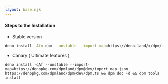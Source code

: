 ```yaml
---
layout: base.njk
---
```


#### Steps to the Installation

- Stable version

```sh
deno install -Afn dpm --unstable --import-map=https://deno.land/x/dpm/import_map.json https://deno.land/x/dpm/cli.ts && dpm doc -d && dpm tools install
```

- Canary ( Ultimate features )

```
deno install -qAf --unstable --import-map=https://denopkg.com/dpmland/dpm@dev/import_map.json https://denopkg.com/dpmland/dpm@dev/dpm.ts && dpm doc -d && dpm tools install
```
